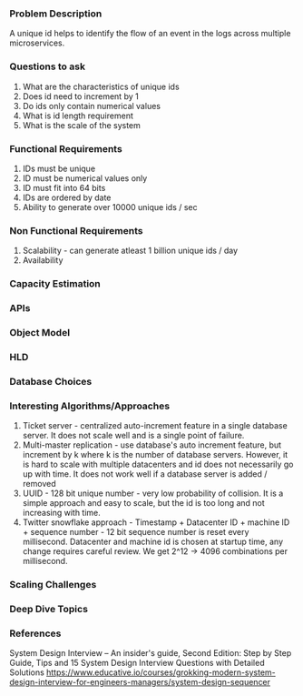 ### Problem Description
A unique id helps to identify the flow of an event in the logs across multiple microservices. 

### Questions to ask
1. What are the characteristics of unique ids 
2. Does id need to increment by 1
3. Do ids only contain numerical values
4. What is id length requirement 
5. What is the scale of the system

### Functional Requirements
1. IDs must be unique 
2. ID must be numerical values only 
3. ID must fit into 64 bits 
4. IDs are ordered by date
5. Ability to generate over 10000 unique ids / sec 

### Non Functional Requirements
1. Scalability - can generate atleast 1 billion unique ids / day
2. Availability 

### Capacity Estimation


### APIs


### Object Model


### HLD


### Database Choices


### Interesting Algorithms/Approaches
1. Ticket server - centralized auto-increment feature in a single database server. It does not scale well and is a single point of failure. 
2. Multi-master replication - use database's auto increment feature, but increment by k where k is the number of database servers. However, it is hard to scale with multiple datacenters and id does not necessarily go up with time. It does not work well if a database server is added / removed
3. UUID - 128 bit unique number - very low probability of collision. It is a simple approach and easy to scale, but the id is too long and not increasing with time.
4. Twitter snowflake approach - Timestamp + Datacenter ID + machine ID + sequence number - 12 bit sequence number is reset every millisecond. Datacenter and machine id is chosen at startup time, any change requires careful review. We get 2^12 -> 4096 combinations per millisecond. 

### Scaling Challenges


### Deep Dive Topics


### References
System Design Interview – An insider's guide, Second Edition: Step by Step Guide, Tips and 15 System Design Interview Questions with Detailed Solutions
https://www.educative.io/courses/grokking-modern-system-design-interview-for-engineers-managers/system-design-sequencer
